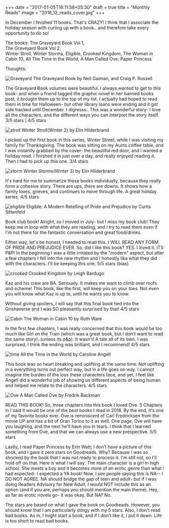 +++
date = "2017-01-05T16:11:58+05:30"
draft = true
title = "Monthly Reads"
image = "2016_12_reads_cover.jpg"
+++

In December I finished 11 books. That's CRAZY! I think that I associate the holiday season with curling up with a book.. and therefore take every opportunity to do so!

The books:
  The Graveyard Book Vol 1,  
  The Graveyard Book Vol 2,  
  Winter Stroll,
  Winter Storms,
  Eligible,
  Crooked Kingdom,
  The Woman in Cabin 10,
  All The Time in the World,
  A Man Called Ove,
  Paper Princess

Thoughts:

![Graveyard](/images/2016_12_reads_GYB.jpg)
The Graveyard Book by Neil Gaiman, and Craig P. Russell

The Graveyard Book volumes were beautiful. I always wanted to get to this book- and when a friend tagged the graphic novel in her banned books post, it brought them up to the top of my list. I actually had hoped to read them in time for Halloween- but other library loans were ending and it got side tracked until December. I digresss.. This was a wonderful story- I love all the characters, and the different ways you can interpret the story itself. 3/5 stars | 4/5 stars

![stroll](/images/2016_12_reads_Stroll.jpg)
Winter Stroll(Winter 2) by Elin Hilderbrand

I picked up the first book in this series, Winter Street, while I was visiting my family for Thanksgiving. The book was sitting on my Aunts coffee table, and I was instantly grabbed by the cover- the beautiful red door, and I wanted a holiday read. I finished it in just over a day, and really enjoyed reading it. Then I had to pick up this one. 3/4 stars

![storm](/images/2016_12_reads_storm.jpg)
Winter Storms(Winter 3) by Elin Hilderbrand

It's hard for me to summarize these books individually, because they really form a cohesive story. There are ups, there are downs. It shows how a family loves, grieves, and continues to move through life. A great holiday series. 4/5 stars


![eligible](/images/2016_12_reads_eligible.jpg)
Eligible: A Modern Retelling of Pride and Prejudice by Curtis Sittenfeld

Book club book! Alright, so I moved in July- but I miss my book club! They keep me in loop with what they are reading, and I try to read them even if I'm not there for the fantastic conversation and great food/drinks.

Either way, let's be honest, I needed to read this. I WILL READ ANY FORM OF PRIDE AND PREJUDICE EVER. So, did I like this book? YES. I loved it. ITS P&P! In the beginning I was a little irritated by the "modern" aspect, but after a few chapters I fell into the new rhythm and I honestly like what they did with the characters. I'll be keeping this one. 5/5 stars (bias)

![crooked](/images/2016_12_reads_crooked.jpg)
Crooked Kingdom by Leigh Bardugo

Kaz and his crew are BA. Seriously. It makes me want to climb over roofs and scheme! This book, like the first, will keep you on your toes. Not even you will know what Kaz is up to, until he wants you to know.

Without giving spoilers, I will say that this final book tied into the Grishaverse and I was SO pleasantly surprised by that! 4/5 stars

![Cabin](/images/2016_12_reads_cabin10.jpg)
The Woman in Cabin 10 by Ruth Ware

In the first few chapters, I was really concerned that this book would be too much like Girl on the Train (which was a great book, but I don't want to read the same story)..(unless its p&p). It wasn't! A tale all of its own. I was surprised, I think the ending was brilliant, and I recommend! 4/5 stars

![time](/images/2016_12_reads_attitw.jpg)
All the Time in the World by Caroline Angell

This book was so heart breaking and uplifting at the same time. Not uplifting in a everything turns out perfect way, but in a life goes on way. I cannot imagine the burden of the loss these characters face, and yet, I feel like Angell did a wonderful job of showing us different aspects of being human and helped me relate to the characters. 4/5 stars

![Ove](/images/2016_12_reads_ove.jpg)
A Man Called Ove by Fredrik Backman

READ THIS BOOK! So, three chapters into this book I loved Ove. 5 Chapters in I said it would be one of the best books I read in 2016. By the end, it's one of my favorite books ever. Ove is reminiscent of Carl Fredricksen from the movie UP and has a bit of Gran Torino to it as well. One page, Ove will have you laughing, and the next he'll have you in tears. I think that I learned something from Ove, and that we can always use a new prespective. 5/5 stars

Lastly, I read Paper Princess by Erin Watt; I don't have a picture of this book, and I gave it zero stars on Goodreads. Why? Because I was so shocked by the book that I was not ready to process it. I'm still not, so I'll hold off on that. Here is what I will say: The main character is a girl in high school. She meets a boy and it becomes more of an erotic genre than what I had expected- I expected a YA book! Now, I see people saying this is NA-- I DO NOT AGREE. NA should bridge the gap of teen and adult- but if I was doing Readers Advisory for New Adult, I would NOT include this as an option (and if you are, perhaps you should mention the main theme). Hey, as far as erotic novels go- it was okay. But NA? No.



The stars are based on what I gave the book on Goodreads. However, you should know that I am particularly stingy with my 5 stars. Also, I don't read bad books. As in, I might start a book, and if I don't like it, I put it down. Life is too short to read bad books.
